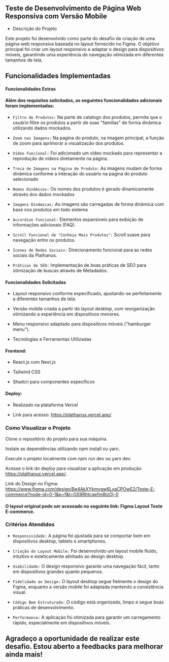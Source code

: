 ## Teste de Desenvolvimento de Página Web Responsiva com Versão Mobile

- Descrição do Projeto

Este projeto foi desenvolvido como parte do desafio de criação de uma página web responsiva baseada no layout fornecido no Figma. O objetivo principal foi criar um layout responsivo e adaptar o design para dispositivos móveis, garantindo uma experiência de navegação otimizada em diferentes tamanhos de tela.

## Funcionalidades Implementadas

#### Funcionalidades Extras

#### Além dos requisitos solicitados, as seguintes funcionalidades adicionais foram implementadas:

- `Filtro de Produtos:` Na parte de catalogo dos produtos, permite que o usuário filtre os produtos a partir de suas "familias" de forma dinâmica utilizando dados mockados.

- `Zoom nas Imagens:` Na pagina do produto, na imagem principal, a função de zoom para aprimorar a visualização dos produtos.

- `Vídeo Funcional:` Foi adicionado um video mockado para representar a reprodução de vídeos diretamente na página.

- `Troca de Imagens na Página de Produto:` As imagens mudam de forma dinâmica conforme a interação do usuário na pagina do produto selecionado

- `Nomes Dinâmicos:` Os nomes dos produtos é gerado dinamicamente através dos dados mockados

- `Imagens Dinâmicas:` As imagens são carregadas de forma dinâmica com base nos produtos em todo sistema

- `Accordion Funcional:` Elementos expansíveis para exibição de informações adicionais (FAQ).

- `Scroll Funcional de "Conheça Mais Produtos":` Scroll suave para navegação entre os produtos.

- `Ícones de Redes Sociais:` Direcionamento funcional para as redes sociais da Plathanus.

- `Práticas de SEO:` Implementação de boas práticas de SEO para otimização de buscas através de Metadados.

#### Funcionalidades Solicitadas

- Layout responsivo conforme especificado, ajustando-se perfeitamente a diferentes tamanhos de tela.

- Versão mobile criada a partir do layout desktop, com reorganização otimizando a experiência em dispositivos menores.

- Menu responsivo adaptado para dispositivos móveis ("hamburger menu").

- Tecnologias e Ferramentas Utilizadas

#### Frontend:

- React.js com Next.js

- Tailwind CSS

- Shadcn para componentes específicos

#### Deploy:

- Realizado na plataforma Vercel

- Link para acesso: https://plathanus.vercel.app/

### Como Visualizar o Projeto

Clone o repositório do projeto para sua máquina.

Instale as dependências utilizando npm install ou yarn.

Execute o projeto localmente com npm run dev ou yarn dev.

Acesse o link do deploy para visualizar a aplicação em produção: https://plathanus.vercel.app/.

Link do Design no Figma: https://www.figma.com/design/Be4AkXYkmygw6LxaCPOwE2/Teste-E-commerce?node-id=0-1&p=f&t=GS9Rhtcqefm8tzOj-0

#### O layout original pode ser acessado no seguinte link: Figma Layout Teste E-commerce.

### Critérios Atendidos

- `Responsividade:` A página foi ajustada para se comportar bem em dispositivos desktop, tablets e smartphones.

- `Criação do Layout Mobile:` Foi desenvolvido um layout mobile fluido, intuitivo e esteticamente alinhado ao design desktop.

- `Usabilidade:` O design responsivo garante uma navegação fácil, tanto em dispositivos grandes quanto pequenos.

- `Fidelidade ao Design:` O layout desktop segue fielmente o design do Figma, enquanto a versão mobile foi adaptada mantendo a consistência visual.

- `Código Bem Estruturado:` O código está organizado, limpo e segue boas práticas de desenvolvimento.

- `Performance:` A aplicação foi otimizada para garantir um carregamento rápido, especialmente em dispositivos móveis.

## Agradeço a oportunidade de realizar este desafio. Estou aberto a feedbacks para melhorar ainda mais!
